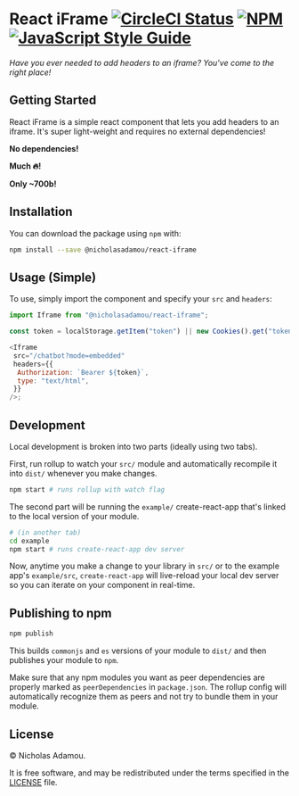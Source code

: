 # React iFrame [![CircleCI Status](https://circleci.com/gh/nicholasadamou/react-iframe.svg?style=svg)](https://circleci.com/gh/nicholasadamou/react-iframe) [![NPM](https://img.shields.io/npm/v/react-iframe.svg)](https://www.npmjs.com/package/react-iframe) [![JavaScript Style Guide](https://img.shields.io/badge/code_style-standard-brightgreen.svg)](https://standardjs.com)

_Have you ever needed to add headers to an iframe? You've come to the right place!_

## Getting Started

React iFrame is a simple react component that lets you add headers to an iframe. It's super light-weight and requires no external dependencies!

**No dependencies!**

**Much 🔥!**

**Only ~700b!**

## Installation

You can download the package using `npm` with:

```bash
npm install --save @nicholasadamou/react-iframe
```

## Usage (Simple)

To use, simply import the component and specify your `src` and `headers`:

```js
import Iframe from "@nicholasadamou/react-iframe";

const token = localStorage.getItem("token") || new Cookies().get("token");

<Iframe
 src="/chatbot?mode=embedded"
 headers={{
  Authorization: `Bearer ${token}`,
  type: "text/html",
 }}
/>;
```

## Development

Local development is broken into two parts (ideally using two tabs).

First, run rollup to watch your `src/` module and automatically recompile it into `dist/` whenever you make changes.

```bash
npm start # runs rollup with watch flag
```

The second part will be running the `example/` create-react-app that's linked to the local version of your module.

```bash
# (in another tab)
cd example
npm start # runs create-react-app dev server
```

Now, anytime you make a change to your library in `src/` or to the example app's `example/src`, `create-react-app` will live-reload your local dev server so you can iterate on your component in real-time.

## Publishing to npm

```bash
npm publish
```

This builds `commonjs` and `es` versions of your module to `dist/` and then publishes your module to `npm`.

Make sure that any npm modules you want as peer dependencies are properly marked as `peerDependencies` in `package.json`. The rollup config will automatically recognize them as peers and not try to bundle them in your module.

## License

© Nicholas Adamou.

It is free software, and may be redistributed under the terms specified in the [LICENSE] file.

[license]: LICENSE
